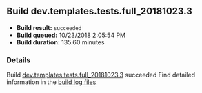 ## Build dev.templates.tests.full_20181023.3
- **Build result:** `succeeded`
- **Build queued:** 10/23/2018 2:05:54 PM
- **Build duration:** 135.60 minutes
### Details
Build [dev.templates.tests.full_20181023.3](https://winappstudio.visualstudio.com/web/build.aspx?pcguid=a4ef43be-68ce-4195-a619-079b4d9834c2&builduri=vstfs%3a%2f%2f%2fBuild%2fBuild%2f26463) succeeded
Find detailed information in the [build log files](https://uwpctdiags.blob.core.windows.net/buildlogs/dev.templates.tests.full_20181023.3_logs.zip)
